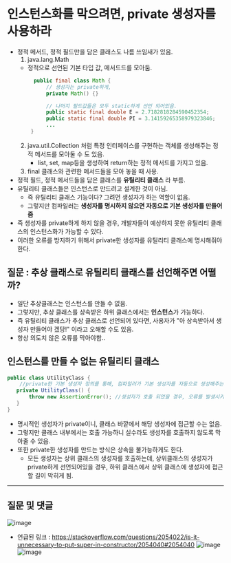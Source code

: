 # 인스턴스화를 막으려면, private 생성자를 사용하라
- 정적 메서드, 정적 필드만을 담은 클래스도 나름 쓰임새가 있음.
    1. java.lang.Math
    - 정적으로 선언된 기본 타입 값, 메서드드를 모아둠.
      ```java
        public final class Math { 
            // 생성자는 private하게,  
            private Math() {}
      
            // 나머지 필드값들은 모두 static하게 선언 되어있음.
            public static final double E = 2.7182818284590452354;
            public static final double PI = 3.14159265358979323846;
            ...
       }
       ```
     2. java.util.Collection 처럼 특정 인터페이스를 구현하는 객체를 생성해주는 정적 메서드를 모아둘 수 도 있음.
        - list, set, map등을 생성하여 return하는 정적 메서드를 가지고 있음.
     3. final 클래스와 관련한 메서드들을 모아 놓을 때 사용.
- 정적 필드, 정적 메서드들을 담은 클래스를 **유틸리티 클래스** 라 부름.
- 유틸리티 클래스들은 인스턴스로 만드려고 설계한 것이 아님.
    - 즉 유틸리티 클래스 기능이다? 그려먼 생성자가 하는 역할이 없음.
    - 그렇지만 컴파일러는 **생성자를 명시하지 않으면 자동으로 기본 생성자를 만들어줌**
- 즉 생성자를 private하게 하지 않을 경우, 개발자들이 예상하지 못한 유틸리티 클래스의 인스턴스화가 가능할 수 있다.
- 이러한 오류를 방지하기 위해서 private한 생성자를 유틸리티 클래스에 명시해줘야 한다.

## 질문 : 추상 클래스로 유틸리티 클래스를 선언해주면 어떨까?
- 일단 추상클래스는 인스턴스를 만들 수 없음.
- 그렇지만, 추상 클래스를 상속받은 하위 클래스에서는 **인스턴스**가 가능하다.
- 즉 유틸리티 클래스가 추상 클래스로 선언되어 있다면, 사용자가 "아 상속받아서 생성자 만들어야 겠당!" 이라고 오해할 수도 있음.
- 항상 의도치 않은 오류를 막아야함..

## 인스턴스를 만들 수 없는 유틸리티 클래스
```java
public class UtilityClass {
    //private한 기본 생성자 정의를 통해, 컴파일러가 기본 생성자를 자동으로 생성해주는 것을 막고 이를 통해 의도치 않은 인스턴스화를 막는다.
   private UtilityClass() {
       throw new AssertionError(); //생성자가 호출 되었을 경우, 오류를 발생시키도록 설계한다.
   }
}
```
- 명시적인 생성자가 private이니, 클래스 바깥에서 해당 생성자에 접근할 수는 없음.
- 그렇지만 클래스 내부에서는 호출 가능하니 실수라도 생성자를 호출하지 않도록 막아줄 수 있음.
- 또한 private한 생성자를 만드는 방식은 상속을 불가능하게도 한다.
    - 모든 생성자는 상위 클래스의 생성자를 호출하는데, 상위클래스의 생성자가 private하게 선언되어있을 경우, 하위 클래스에서 상위 클래스에 생성자에 접근할 길이 막히게 됨.


---
## 질문 및 댓글
![image](https://user-images.githubusercontent.com/22140570/93709483-64dc5f80-fb79-11ea-9e7d-a33137473675.png)
- 언급된 링크 : https://stackoverflow.com/questions/2054022/is-it-unnecessary-to-put-super-in-constructor/2054040#2054040
![image](https://user-images.githubusercontent.com/22140570/93709495-85a4b500-fb79-11ea-8ddc-5d60fe432fe0.png)
![image](https://user-images.githubusercontent.com/22140570/93709506-a0772980-fb79-11ea-997f-c7ee213ad738.png)


